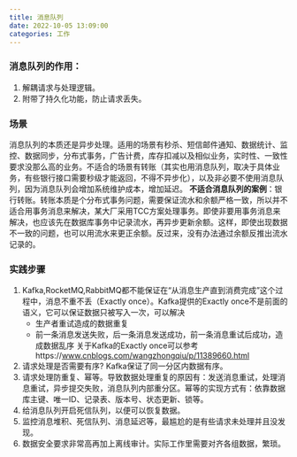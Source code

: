 ```yaml
---
title: 消息队列
date: 2022-10-05 13:09:00
categories: 工作
---
```

### 消息队列的作用：
1. 解耦请求与处理逻辑。
2. 附带了持久化功能，防止请求丢失。
### 场景
消息队列的本质还是异步处理。适用的场景有秒杀、短信邮件通知、数据统计、监控、数据同步，分布式事务，广告计费，库存扣减以及相似业务，实时性、一致性要求没那么高的业务。不适合的场景有转账（其实也用消息队列，取决于具体业务，有些银行接口需要秒级才能返回，不得不异步化），以及非必要不使用消息队列，因为消息队列会增加系统维护成本，增加延迟。
**不适合消息队列的案例**：银行转账。转账本质是个分布式事务问题，需要保证流水和余额严格一致，所以并不适合用事务消息来解决，某大厂采用TCC方案处理事务。即使非要用事务消息来解决，也应该先在数据库事务中记录流水，再异步更新余额。这样，即使出现数据不一致的问题，也可以用流水来更正余额。反过来，没有办法通过余额反推出流水记录的。
### 实践步骤
1. Kafka,RocketMQ,RabbitMQ都不能保证在“从消息生产直到消费完成”这个过程中，消息不重不丢（Exactly once）。Kafka提供的Exactly once不是前面的语义，它可以保证数据只被写入一次，可以解决
    * 生产者重试造成的数据重复
    * 前一条消息发送失败，后一条消息发送成功，前一条消息重试后成功，造成数据乱序
    关于Kafka的Exactly once可以参考https://www.cnblogs.com/wangzhongqiu/p/11389660.html
2. 请求处理是否需要有序? Kafka保证了同一分区内数据有序。
3. 请求处理防重复、幂等。导致数据处理重复的原因有：发送消息重试，处理消息重试，异步提交失败，消息队列内部重分区。幂等的实现方式有：依靠数据库主键、唯一ID、记录表、版本号、状态更新、锁等。
4. 给消息队列开启死信队列，以便可以恢复数据。
5. 监控消息堆积、死信队列、消息延迟等，最尴尬的是有些请求未处理并且没发现。
6. 数据安全要求非常高再加上离线审计。实际工作里需要对齐各组数据，繁琐。